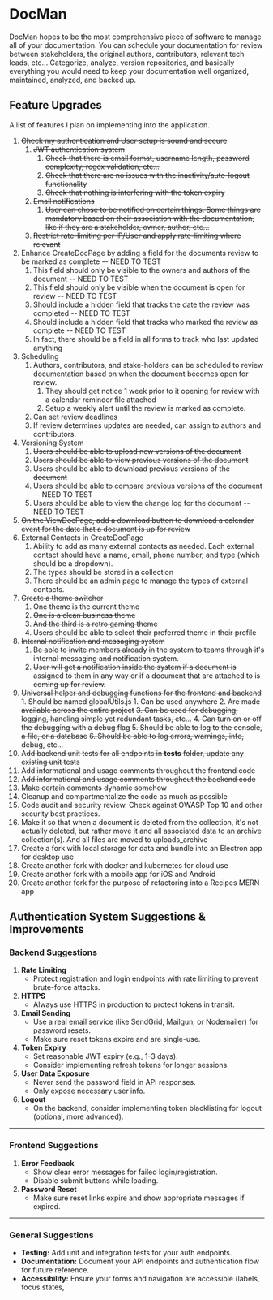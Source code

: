 # DocMan

DocMan hopes to be the most comprehensive piece of software to manage all of your documentation. You can schedule your documentation for review between stakeholders, the original authors, contributors, relevant tech leads, etc... Categorize, analyze, version repositories, and basically everything you would need to keep your documentation well organized, maintained, analyzed, and backed up.

## Feature Upgrades

A list of features I plan on implementing into the application.

1. ~~Check my authentication and User setup is sound and secure~~
   1. ~~JWT authentication system~~
      1. ~~Check that there is email format, username length, password complexity, regex validation, etc...~~
      2. ~~Check that there are no issues with the inactivity/auto-logout functionality~~
      3. ~~Check that nothing is interfering with the token expiry~~
   2. ~~Email notifications~~
      1. ~~User can chose to be notified on certain things. Some things are mandatory based on their association with the documentation, like if they are a stakeholder, owner, author, etc...~~
   3. ~~Restrict rate-limiting per IP/User and apply rate-limiting where relevant~~
2. Enhance CreateDocPage by adding a field for the documents review to be marked as complete -- NEED TO TEST
   1. This field should only be visible to the owners and authors of the document -- NEED TO TEST
   2. This field should only be visible when the document is open for review -- NEED TO TEST
   3. Should include a hidden field that tracks the date the review was completed -- NEED TO TEST
   4. Should include a hidden field that tracks who marked the review as complete -- NEED TO TEST
   5. In fact, there should be a field in all forms to track who last updated anything
3. Scheduling
   1. Authors, contributors, and stake-holders can be scheduled to review documentation based on when the document becomes open for review.
      1. They should get notice 1 week prior to it opening for review with a calendar reminder file attached
      2. Setup a weekly alert until the review is marked as complete.
   2. Can set review deadlines
   3. If review determines updates are needed, can assign to authors and contributors.
4. ~~Versioning System~~
   1. ~~Users should be able to upload new versions of the document~~
   2. ~~Users should be able to view previous versions of the document~~
   3. ~~Users should be able to download previous versions of the document~~
   4. Users should be able to compare previous versions of the document -- NEED TO TEST
   5. Users should be able to view the change log for the document -- NEED TO TEST
5. ~~On the ViewDocPage, add a download button to download a calendar event for the date that a document is up for review~~
6. External Contacts in CreateDocPage
    1. Ability to add as many external contacts as needed. Each external contact should have a name, email, phone number, and type (which should be a dropdown).
    2. The types should be stored in a collection
    3. There should be an admin page to manage the types of external contacts.
7. ~~Create a theme switcher~~
   1. ~~One theme is the current theme~~
   2. ~~One is a clean business theme~~
   3. ~~And the third is a retro gaming theme~~
   4. ~~Users should be able to select their preferred theme in their profile~~
8. ~~Internal notification and messaging system~~
   1.  ~~Be able to invite members already in the system to teams through it's internal messaging and notification system.~~
   2.  ~~User will get a notification inside the system if a document is assigned to them in any way or if a document that are attached to is coming up for review.~~
9. ~~Universal helper and debugging functions for the frontend and backend~~
 ~~1.  Should be named globalUtils.js~~
 ~~1.  Can be used anywhere~~
 ~~2.  Are made available across the entire project~~
 ~~3.  Can be used for debugging, logging, handling simple yet redundant tasks, etc...~~
 ~~4.  Can turn on or off the debugging with a debug flag~~
 ~~5.  Should be able to log to the console, a file, or a database~~
 ~~6.  Should be able to log errors, warnings, info, debug, etc...~~
10. ~~Add backend unit tests for all endpoints in __tests__ folder, update any existing unit tests~~
11. ~~Add informational and usage comments throughout the frontend code~~
12. ~~Add informational and usage comments throughout the backend code~~
13. ~~Make certain comments dynamic somehow~~
14. Cleanup and compartmentalize the code as much as possible
15. Code audit and security review. Check against OWASP Top 10 and other security best practices.
16. Make it so that when a document is deleted from the collection, it's not actually deleted, but rather move it and all associated data to an archive collection(s). And all files are moved to uploads_archive
17. Create a fork with local storage for data and bundle into an Electron app for desktop use
18. Create another fork with docker and kubernetes for cloud use
19. Create another fork with a mobile app for iOS and Android
20. Create another fork for the purpose of refactoring into a Recipes MERN app

## Authentication System Suggestions & Improvements

### Backend Suggestions

1. **Rate Limiting**
   - Protect registration and login endpoints with rate limiting to prevent brute-force attacks.
2. **HTTPS**
   - Always use HTTPS in production to protect tokens in transit.
3. **Email Sending**
   - Use a real email service (like SendGrid, Mailgun, or Nodemailer) for password resets.
   - Make sure reset tokens expire and are single-use.
4. **Token Expiry**
   - Set reasonable JWT expiry (e.g., 1-3 days).
   - Consider implementing refresh tokens for longer sessions.
5. **User Data Exposure**
   - Never send the password field in API responses.
   - Only expose necessary user info.
6.  **Logout**
    - On the backend, consider implementing token blacklisting for logout (optional, more advanced).

---

### Frontend Suggestions

1. **Error Feedback**
   - Show clear error messages for failed login/registration.
   - Disable submit buttons while loading.
2. **Password Reset**
   - Make sure reset links expire and show appropriate messages if expired.

---

### General Suggestions

- **Testing:** Add unit and integration tests for your auth endpoints.
- **Documentation:** Document your API endpoints and authentication flow for future reference.
- **Accessibility:** Ensure your forms and navigation are accessible (labels, focus states,

